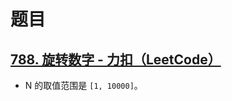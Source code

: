 # 题目

## [788. 旋转数字 - 力扣（LeetCode）](https://leetcode.cn/problems/rotated-digits/)

- N 的取值范围是 `[1, 10000]`。

